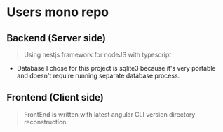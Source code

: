 # Users mono repo
## Backend (Server side)
> Using nestjs framework for nodeJS with typescript
- Database I chose for this project is sqlite3 because it's very portable and doesn't require running separate database process.

## Frontend (Client side)
> FrontEnd is written with latest angular CLI version
directory reconstruction 
